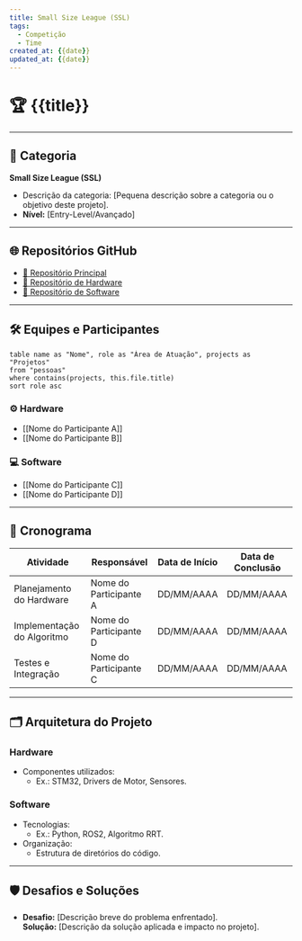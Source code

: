 ```yaml
---
title: Small Size League (SSL)
tags:
  - Competição
  - Time
created_at: {{date}}
updated_at: {{date}}
---
```


# 🏆 {{title}}

---

## 📂 Categoria
**Small Size League (SSL)**  
- Descrição da categoria: [Pequena descrição sobre a categoria ou o objetivo deste projeto].  
- **Nível:** [Entry-Level/Avançado]

---

## 🌐 Repositórios GitHub
- [🔗 Repositório Principal](https://github.com/link-do-repositorio)
- [🔗 Repositório de Hardware](https://github.com/link-hardware)
- [🔗 Repositório de Software](https://github.com/link-software)

---

## 🛠️ Equipes e Participantes


```dataview
table name as "Nome", role as "Área de Atuação", projects as "Projetos"
from "pessoas"
where contains(projects, this.file.title)
sort role asc
```


### ⚙️ Hardware
- [[Nome do Participante A]]
- [[Nome do Participante B]]

### 💻 Software
- [[Nome do Participante C]]
- [[Nome do Participante D]]

---

## 📅 Cronograma
| Atividade                   | Responsável             | Data de Início | Data de Conclusão |
|-----------------------------|-------------------------|----------------|-------------------|
| Planejamento do Hardware    | Nome do Participante A  | DD/MM/AAAA     | DD/MM/AAAA        |
| Implementação do Algoritmo  | Nome do Participante D  | DD/MM/AAAA     | DD/MM/AAAA        |
| Testes e Integração         | Nome do Participante C  | DD/MM/AAAA     | DD/MM/AAAA        |

---

## 🗂️ Arquitetura do Projeto
### Hardware
- Componentes utilizados:
  - Ex.: STM32, Drivers de Motor, Sensores.

### Software
- Tecnologias:
  - Ex.: Python, ROS2, Algoritmo RRT.
- Organização:
  - Estrutura de diretórios do código.

---

## 🛡️ Desafios e Soluções
- **Desafio:** [Descrição breve do problema enfrentado].  
  **Solução:** [Descrição da solução aplicada e impacto no projeto].
